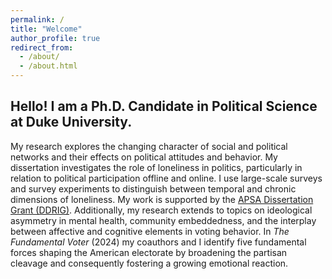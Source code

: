```yaml
---
permalink: /
title: "Welcome"
author_profile: true
redirect_from: 
  - /about/
  - /about.html
---
```


Hello! I am a Ph.D. Candidate in Political Science at Duke University.
------

My research explores the changing character of social and political networks and their effects on political attitudes and behavior. My dissertation investigates the role of loneliness in politics, particularly in relation to political participation offline and online. I use large-scale surveys and survey experiments to distinguish between temporal and chronic dimensions of loneliness. My work is supported by the [APSA Dissertation Grant (DDRIG)](https://politicalsciencenow.com/meet-suhyen-bae-2023-apsa-doctoral-dissertation-research-improvement-grantee/). Additionally, my research extends to topics on ideological asymmetry in mental health, community embeddedness, and the interplay between affective and cognitive elements in voting behavior. In <i>The Fundamental Voter</i> (2024) my coauthors and I identify five fundamental forces shaping the American electorate by broadening the partisan cleavage and consequently fostering a growing emotional reaction. 
